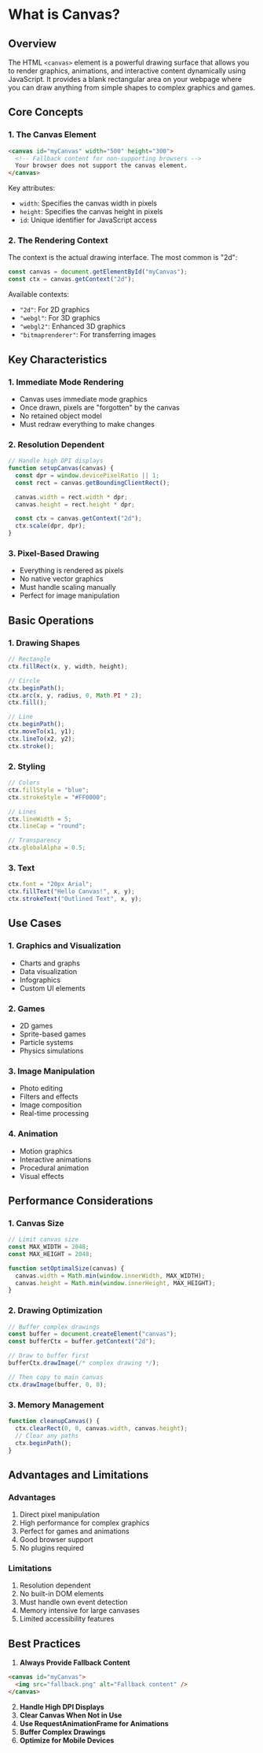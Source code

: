 # What is Canvas?

## Overview

The HTML `<canvas>` element is a powerful drawing surface that allows you to render graphics, animations, and interactive content dynamically using JavaScript. It provides a blank rectangular area on your webpage where you can draw anything from simple shapes to complex graphics and games.

## Core Concepts

### 1. The Canvas Element

```html
<canvas id="myCanvas" width="500" height="300">
  <!-- Fallback content for non-supporting browsers -->
  Your browser does not support the canvas element.
</canvas>
```

Key attributes:

- `width`: Specifies the canvas width in pixels
- `height`: Specifies the canvas height in pixels
- `id`: Unique identifier for JavaScript access

### 2. The Rendering Context

The context is the actual drawing interface. The most common is "2d":

```javascript
const canvas = document.getElementById("myCanvas");
const ctx = canvas.getContext("2d");
```

Available contexts:

- `"2d"`: For 2D graphics
- `"webgl"`: For 3D graphics
- `"webgl2"`: Enhanced 3D graphics
- `"bitmaprenderer"`: For transferring images

## Key Characteristics

### 1. Immediate Mode Rendering

- Canvas uses immediate mode graphics
- Once drawn, pixels are "forgotten" by the canvas
- No retained object model
- Must redraw everything to make changes

### 2. Resolution Dependent

```javascript
// Handle high DPI displays
function setupCanvas(canvas) {
  const dpr = window.devicePixelRatio || 1;
  const rect = canvas.getBoundingClientRect();

  canvas.width = rect.width * dpr;
  canvas.height = rect.height * dpr;

  const ctx = canvas.getContext("2d");
  ctx.scale(dpr, dpr);
}
```

### 3. Pixel-Based Drawing

- Everything is rendered as pixels
- No native vector graphics
- Must handle scaling manually
- Perfect for image manipulation

## Basic Operations

### 1. Drawing Shapes

```javascript
// Rectangle
ctx.fillRect(x, y, width, height);

// Circle
ctx.beginPath();
ctx.arc(x, y, radius, 0, Math.PI * 2);
ctx.fill();

// Line
ctx.beginPath();
ctx.moveTo(x1, y1);
ctx.lineTo(x2, y2);
ctx.stroke();
```

### 2. Styling

```javascript
// Colors
ctx.fillStyle = "blue";
ctx.strokeStyle = "#FF0000";

// Lines
ctx.lineWidth = 5;
ctx.lineCap = "round";

// Transparency
ctx.globalAlpha = 0.5;
```

### 3. Text

```javascript
ctx.font = "20px Arial";
ctx.fillText("Hello Canvas!", x, y);
ctx.strokeText("Outlined Text", x, y);
```

## Use Cases

### 1. Graphics and Visualization

- Charts and graphs
- Data visualization
- Infographics
- Custom UI elements

### 2. Games

- 2D games
- Sprite-based games
- Particle systems
- Physics simulations

### 3. Image Manipulation

- Photo editing
- Filters and effects
- Image composition
- Real-time processing

### 4. Animation

- Motion graphics
- Interactive animations
- Procedural animation
- Visual effects

## Performance Considerations

### 1. Canvas Size

```javascript
// Limit canvas size
const MAX_WIDTH = 2048;
const MAX_HEIGHT = 2048;

function setOptimalSize(canvas) {
  canvas.width = Math.min(window.innerWidth, MAX_WIDTH);
  canvas.height = Math.min(window.innerHeight, MAX_HEIGHT);
}
```

### 2. Drawing Optimization

```javascript
// Buffer complex drawings
const buffer = document.createElement("canvas");
const bufferCtx = buffer.getContext("2d");

// Draw to buffer first
bufferCtx.drawImage(/* complex drawing */);

// Then copy to main canvas
ctx.drawImage(buffer, 0, 0);
```

### 3. Memory Management

```javascript
function cleanupCanvas() {
  ctx.clearRect(0, 0, canvas.width, canvas.height);
  // Clear any paths
  ctx.beginPath();
}
```

## Advantages and Limitations

### Advantages

1. Direct pixel manipulation
2. High performance for complex graphics
3. Perfect for games and animations
4. Good browser support
5. No plugins required

### Limitations

1. Resolution dependent
2. No built-in DOM elements
3. Must handle own event detection
4. Memory intensive for large canvases
5. Limited accessibility features

## Best Practices

1. **Always Provide Fallback Content**

```html
<canvas id="myCanvas">
  <img src="fallback.png" alt="Fallback content" />
</canvas>
```

2. **Handle High DPI Displays**
3. **Clear Canvas When Not in Use**
4. **Use RequestAnimationFrame for Animations**
5. **Buffer Complex Drawings**
6. **Optimize for Mobile Devices**

